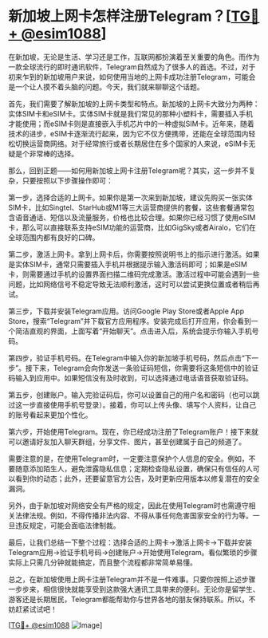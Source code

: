 # 新加坡上网卡怎样注册Telegram？[[TG💪+ @esim1088](https://t.me/s/esim1088)]

在新加坡，无论是生活、学习还是工作，互联网都扮演着至关重要的角色。而作为一款全球流行的即时通讯软件，Telegram自然成为了很多人的首选。不过，对于初来乍到的新加坡用户来说，如何使用当地的上网卡成功注册Telegram，可能会是一个让人摸不着头脑的问题。今天，我们就来聊聊这个话题。

首先，我们需要了解新加坡的上网卡类型和特点。新加坡的上网卡大致分为两种：实体SIM卡和eSIM卡。实体SIM卡就是我们常见的那种小塑料卡，需要插入手机才能使用；而eSIM卡则是直接嵌入手机芯片中的一种虚拟SIM卡。近年来，随着技术的进步，eSIM卡逐渐流行起来，因为它不仅方便携带，还能在全球范围内轻松切换运营商网络。对于经常旅行或者长期居住在多个国家的人来说，eSIM卡无疑是个非常棒的选择。

那么，回到正题——如何用新加坡上网卡注册Telegram呢？其实，这一步并不复杂，只要按照以下步骤操作即可：

第一步，选择合适的上网卡。如果你是第一次来到新加坡，建议先购买一张实体SIM卡，比如Singtel、StarHub或M1等三大运营商提供的套餐，这些套餐通常包含语音通话、短信以及流量服务，价格也比较合理。如果你已经习惯了使用eSIM卡，那么可以直接联系支持eSIM功能的运营商，比如GigSky或者Airalo，它们在全球范围内都有良好的口碑。

第二步，激活上网卡。拿到上网卡后，你需要按照说明书上的指示进行激活。如果是实体SIM卡，通常只需要插入手机并根据提示输入激活码即可；如果是eSIM卡，则需要通过手机的设置界面扫描二维码完成激活。激活过程中可能会遇到一些问题，比如网络信号不稳定导致无法顺利激活，这时可以尝试更换位置或者稍后再试。

第三步，下载并安装Telegram应用。访问Google Play Store或者Apple App Store，搜索“Telegram”并下载官方应用程序。安装完成后打开应用，你会看到一个简洁直观的界面，上面写着“开始聊天”。点击进入后，系统会提示你输入手机号码。

第四步，验证手机号码。在Telegram中输入你的新加坡手机号码，然后点击“下一步”。接下来，Telegram会向你发送一条验证码短信，你需要将这条短信中的验证码输入到应用中。如果短信没有及时收到，可以选择通过电话语音获取验证码。

第五步，创建账户。输入完验证码后，你可以设置自己的用户名和密码（也可以跳过这一步直接使用手机号登录）。接着，你可以上传头像、填写个人资料，让自己的账号看起来更加个性化。

第六步，开始使用Telegram。现在，你已经成功注册了Telegram账户！接下来就可以邀请好友加入聊天群组，分享文件、图片，甚至创建属于自己的频道了。

需要注意的是，在使用Telegram时，一定要注意保护个人信息的安全。例如，不要随意添加陌生人，避免泄露隐私信息；定期检查隐私设置，确保只有信任的人可以看到你的动态；此外，还要留意官方公告，及时更新应用版本以修复潜在的安全漏洞。

另外，由于新加坡对网络安全有严格的规定，因此在使用Telegram时也需遵守相关法律法规。例如，不得传播非法内容、不得从事任何危害国家安全的行为等。一旦违反规定，可能会面临法律制裁。

最后，让我们总结一下整个过程：选择合适的上网卡→激活上网卡→下载并安装Telegram应用→验证手机号码→创建账户→开始使用Telegram。看似繁琐的步骤实际上只需几分钟就能搞定，而且整个流程都非常简单易懂。

总之，在新加坡使用上网卡注册Telegram并不是一件难事。只要你按照上述步骤一步步来，相信很快就能享受到这款强大通讯工具带来的便利。无论你是留学生、游客还是长期居民，Telegram都能帮助你与世界各地的朋友保持联系。所以，不妨赶紧试试吧！

[[TG💪+ @esim1088](https://t.me/s/esim1088) ![Image](https://i.postimg.cc/4NQfJmqS/Snipaste-2025-05-13-00-14-12.png)]